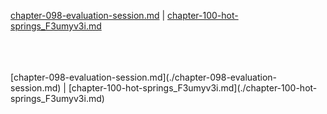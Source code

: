 [chapter-098-evaluation-session.md](./chapter-098-evaluation-session.md) | [chapter-100-hot-springs_F3umyv3i.md](./chapter-100-hot-springs_F3umyv3i.md) <br/>

<br/>
<br/> <br/>
[chapter-098-evaluation-session.md](./chapter-098-evaluation-session.md) | [chapter-100-hot-springs_F3umyv3i.md](./chapter-100-hot-springs_F3umyv3i.md) <br/>
